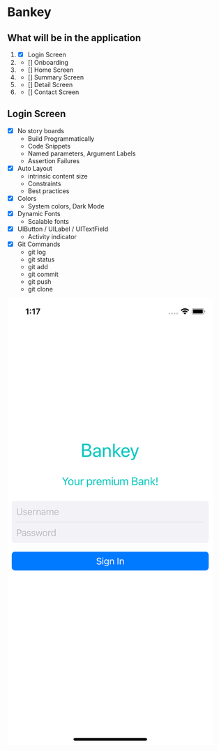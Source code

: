 # Bankey
## What will be in the application
1. - [x] Login Screen
2. - [] Onboarding
3. - [] Home Screen
4. - [] Summary Screen
5. - [] Detail Screen
6. - [] Contact Screen

## Login Screen
- [x] No story boards
    * Build Programmatically
    * Code Snippets
    * Named parameters, Argument Labels
    * Assertion Failures
- [x] Auto Layout
    * intrinsic content size
    * Constraints
    * Best practices
- [x] Colors
    - System colors, Dark Mode
- [x] Dynamic Fonts
    -  Scalable fonts
- [x] UIButton / UILabel / UITextField
    - Activity indicator
- [x] Git Commands
    - git log
    - git status
    - git add
    - git commit
    - git push
    - git clone

![Login](Login.png)

